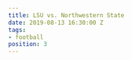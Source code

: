 ```yaml
---
title: LSU vs. Northwestern State
date: 2019-08-13 16:30:00 Z
tags:
- football
position: 3
---
```



